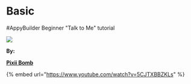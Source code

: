 # Basic

\#AppyBuilder Beginner "Talk to Me" tutorial

![](https://i1.wp.com/AppyBuilder.com/img/pixiibomb3.png)

**By:** 

[**Pixii Bomb**](http://community.appybuilder.com/t/admob-component-monetize-your-app-using-an-admob-banner-make-money/1313)

{% embed url="https://www.youtube.com/watch?v=5CJTXBBZKLs" %}

